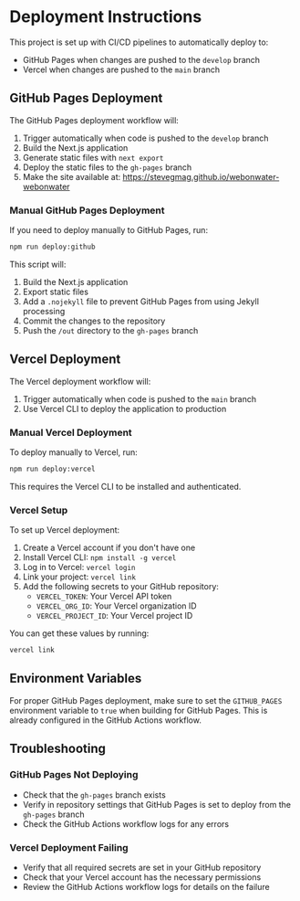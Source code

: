 # Deployment Instructions

This project is set up with CI/CD pipelines to automatically deploy to:
- GitHub Pages when changes are pushed to the `develop` branch
- Vercel when changes are pushed to the `main` branch

## GitHub Pages Deployment

The GitHub Pages deployment workflow will:
1. Trigger automatically when code is pushed to the `develop` branch
2. Build the Next.js application
3. Generate static files with `next export`
4. Deploy the static files to the `gh-pages` branch
5. Make the site available at: https://stevegmag.github.io/webonwater-webonwater

### Manual GitHub Pages Deployment

If you need to deploy manually to GitHub Pages, run:

```bash
npm run deploy:github
```

This script will:
1. Build the Next.js application
2. Export static files
3. Add a `.nojekyll` file to prevent GitHub Pages from using Jekyll processing
4. Commit the changes to the repository
5. Push the `/out` directory to the `gh-pages` branch

## Vercel Deployment

The Vercel deployment workflow will:
1. Trigger automatically when code is pushed to the `main` branch
2. Use Vercel CLI to deploy the application to production

### Manual Vercel Deployment

To deploy manually to Vercel, run:

```bash
npm run deploy:vercel
```

This requires the Vercel CLI to be installed and authenticated.

### Vercel Setup

To set up Vercel deployment:

1. Create a Vercel account if you don't have one
2. Install Vercel CLI: `npm install -g vercel`
3. Log in to Vercel: `vercel login`
4. Link your project: `vercel link`
5. Add the following secrets to your GitHub repository:
   - `VERCEL_TOKEN`: Your Vercel API token
   - `VERCEL_ORG_ID`: Your Vercel organization ID
   - `VERCEL_PROJECT_ID`: Your Vercel project ID

You can get these values by running:
```bash
vercel link
```

## Environment Variables

For proper GitHub Pages deployment, make sure to set the `GITHUB_PAGES` environment variable to `true` when building for GitHub Pages. This is already configured in the GitHub Actions workflow.

## Troubleshooting

### GitHub Pages Not Deploying

- Check that the `gh-pages` branch exists
- Verify in repository settings that GitHub Pages is set to deploy from the `gh-pages` branch
- Check the GitHub Actions workflow logs for any errors

### Vercel Deployment Failing

- Verify that all required secrets are set in your GitHub repository
- Check that your Vercel account has the necessary permissions
- Review the GitHub Actions workflow logs for details on the failure